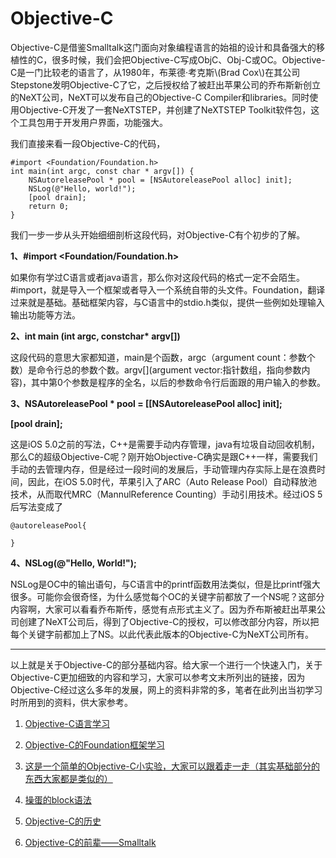 # Objective-C

Objective-C是借鉴Smalltalk这门面向对象编程语言的始祖的设计和具备强大的移植性的C，很多时候，我们会把Objective-C写成ObjC、Obj-C或OC。Objective-C是一门比较老的语言了，从1980年，布莱德·考克斯\\(Brad Cox\\)在其公司Stepstone发明Objective-C了它，之后授权给了被赶出苹果公司的乔布斯新创立的NeXT公司，NeXT可以发布自己的Objective-C Compiler和libraries。同时使用Objective-C开发了一套NeXTSTEP，并创建了NeXTSTEP Toolkit软件包，这个工具包用于开发用户界面，功能强大。

我们直接来看一段Objective-C的代码，

```
#import <Foundation/Foundation.h>
int main(int argc, const char * argv[]) {
	NSAutoreleasePool * pool = [NSAutoreleasePool alloc] init];
	NSLog(@"Hello, world!");
	[pool drain];
	return 0;
}
```


我们一步一步从头开始细细剖析这段代码，对Objective-C有个初步的了解。

**1、\#import &lt;Foundation/Foundation.h&gt;**

如果你有学过C语言或者java语言，那么你对这段代码的格式一定不会陌生。\#import，就是导入一个框架或者导入一个系统自带的头文件。Foundation，翻译过来就是基础。基础框架内容，与C语言中的stdio.h类似，提供一些例如处理输入输出功能等方法。

**2、int main \(int argc, constchar\* argv\[\]\)**

这段代码的意思大家都知道，main是个函数，argc（argument count：参数个数）是命令行总的参数个数。argv\[\]\(argument vector:指针数组，指向参数内容\)，其中第0个参数是程序的全名，以后的参数命令行后面跟的用户输入的参数。

**3、NSAutoreleasePool \* pool = \[\[NSAutoreleasePool alloc\] init\];**

**\[pool drain\];**

这是iOS 5.0之前的写法，C++是需要手动内存管理，java有垃圾自动回收机制，那么C的超级Objective-C呢？刚开始Objective-C确实是跟C++一样，需要我们手动的去管理内存，但是经过一段时间的发展后，手动管理内存实际上是在浪费时间，因此，在iOS 5.0时代，苹果引入了ARC（Auto Release Pool）自动释放池技术，从而取代MRC（MannulReference Counting）手动引用技术。经过iOS 5后写法变成了

```
@autoreleasePool{

}
```

**4、NSLog\(@"Hello, World!"\);**

NSLog是OC中的输出语句，与C语言中的printf函数用法类似，但是比printf强大很多。可能你会很奇怪，为什么感觉每个OC的关键字前都放了一个NS呢？这部分内容啊，大家可以看看乔布斯传，感觉有点形式主义了。因为乔布斯被赶出苹果公司创建了NeXT公司后，得到了Objective-C的授权，可以修改部分内容，所以把每个关键字前都加上了NS。以此代表此版本的Objective-C为NeXT公司所有。

---

以上就是关于Objective-C的部分基础内容。给大家一个进行一个快速入门，关于Objective-C更加细致的内容和学习，大家可以参考文末所列出的链接，因为Objective-C经过这么多年的发展，网上的资料非常的多，笔者在此列出当初学习时所用到的资料，供大家参考。

1. [Objective-C语言学习](https://pan.baidu.com/s/1pLlu8C7)

2. [Objective-C的Foundation框架学习](https://pan.baidu.com/s/1jIoS8J0)

3. [这是一个简单的Objective-C小实验，大家可以跟着走一走（其实基础部分的东西大家都是类似的）](http://v.youku.com/v_show/id_XMjg2NTg0NTQyMA==.html?spm=a2h3j.8428770.3416059.1)

4. [操蛋的block语法](http://fuckingblocksyntax.com/)

5. [Objective-C的历史](https://zh.wikipedia.org/wiki/Objective-C)

6. [Objective-C的前辈——Smalltalk](http://web.cecs.pdx.edu/~harry/musings/SmalltalkOverview.html)
